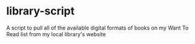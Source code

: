 # library-script

A script to pull all of the available digital formats of books on my Want To Read list from my local library's website
